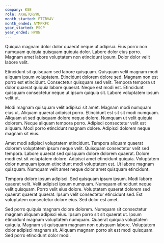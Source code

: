 ```yaml
---
company: KSE
role: AKWETQRVRL
month_started: PTZBVAV
month_ended: AYMPKFC
year_started: PSCP
year_ended: HPUN
---
```


Quiquia magnam dolor dolor quaerat neque ut adipisci. Eius porro non numquam quiquia quisquam quiquia dolor. Labore dolor eius porro. Magnam amet labore voluptatem non etincidunt ipsum. Dolor dolor velit labore velit.

Etincidunt sit quisquam sed labore quisquam. Quisquam velit magnam modi aliquam ipsum voluptatem. Etincidunt dolorem dolore sed. Magnam non est porro est etincidunt. Consectetur quisquam sed velit. Tempora tempora ut dolor quaerat quiquia labore quaerat. Neque est modi est. Etincidunt quisquam consectetur neque ut ipsum quiquia sit. Labore voluptatem ipsum velit ut.

Modi magnam quisquam velit adipisci sit amet. Magnam modi numquam eius ut. Aliquam quaerat adipisci porro. Etincidunt est sit sit modi numquam. Aliquam ut sed quisquam dolore neque dolore. Numquam ut velit quiquia dolorem. Neque aliquam tempora porro. Adipisci consectetur velit est aliquam. Modi porro etincidunt magnam dolore. Adipisci dolorem neque magnam sit eius.

Amet modi adipisci voluptatem etincidunt. Tempora aliquam quaerat dolorem voluptatem ipsum neque velit. Quisquam consectetur velit sed tempora. Labore quaerat sed quisquam dolore dolorem quaerat. Dolore modi est sit voluptatem dolore. Adipisci amet etincidunt quiquia. Voluptatem dolor numquam ipsum etincidunt modi voluptatem est. Ut labore magnam quisquam. Numquam velit amet neque dolor amet quisquam etincidunt.

Tempora dolore ipsum adipisci. Sed quisquam ipsum ipsum. Modi labore quaerat velit. Velit adipisci ipsum numquam. Numquam etincidunt neque velit quisquam. Porro velit eius dolore. Voluptatem quaerat dolorem sed quaerat quaerat quaerat. Ipsum velit consectetur etincidunt sed. Est voluptatem consectetur dolore eius. Sed dolor est amet.

Sed porro quiquia magnam dolore dolorem. Numquam sit consectetur magnam aliquam adipisci eius. Ipsum porro sit sit quaerat ut. Ipsum etincidunt magnam voluptatem numquam. Quaerat quiquia voluptatem quiquia. Magnam sit quisquam magnam non quisquam labore. Voluptatem dolor adipisci magnam sit. Aliquam magnam porro sit est modi quisquam. Sed porro etincidunt dolor modi.
    